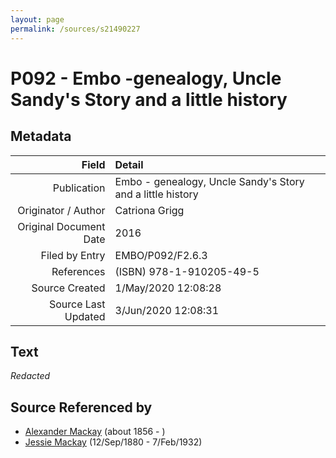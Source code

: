 ```yaml
---
layout: page
permalink: /sources/s21490227
---
```


# P092 - Embo -genealogy, Uncle Sandy's Story and a little history

## Metadata

Field | Detail
---:|:---
Publication | Embo - genealogy, Uncle Sandy's Story and a little history
Originator / Author | Catriona Grigg
Original Document Date | 2016
Filed by Entry | EMBO/P092/F2.6.3
References | (ISBN) 978-1-910205-49-5
Source Created | 1/May/2020 12:08:28
Source Last Updated | 3/Jun/2020 12:08:31

## Text

_Redacted_

## Source Referenced by

* [Alexander Mackay](../people/@24272756@-alexander-mackay-b1856-d.md) (about 1856 - )
* [Jessie Mackay](../people/@32677248@-jessie-mackay-b1880-9-12-d1932-2-7.md) (12/Sep/1880 - 7/Feb/1932)
